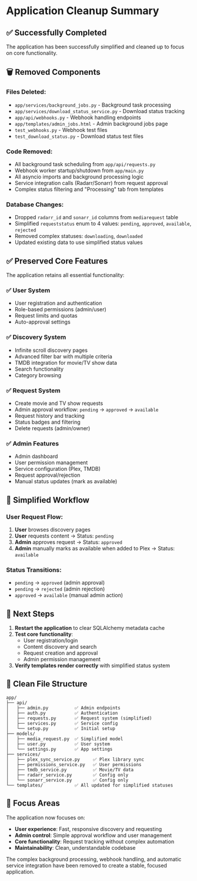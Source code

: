 # Application Cleanup Summary

## ✅ Successfully Completed

The application has been successfully simplified and cleaned up to focus on core functionality.

## 🗑️ Removed Components

### Files Deleted:
- `app/services/background_jobs.py` - Background task processing
- `app/services/download_status_service.py` - Download status tracking
- `app/api/webhooks.py` - Webhook handling endpoints  
- `app/templates/admin_jobs.html` - Admin background jobs page
- `test_webhooks.py` - Webhook test files
- `test_download_status.py` - Download status test files

### Code Removed:
- All background task scheduling from `app/api/requests.py`
- Webhook worker startup/shutdown from `app/main.py`  
- All asyncio imports and background processing logic
- Service integration calls (Radarr/Sonarr) from request approval
- Complex status filtering and "Processing" tab from templates

### Database Changes:
- Dropped `radarr_id` and `sonarr_id` columns from `mediarequest` table
- Simplified `requeststatus` enum to 4 values: `pending`, `approved`, `available`, `rejected`
- Removed complex statuses: `downloading`, `downloaded`
- Updated existing data to use simplified status values

## ✅ Preserved Core Features

The application retains all essential functionality:

### ✅ User System
- User registration and authentication
- Role-based permissions (admin/user)
- Request limits and quotas
- Auto-approval settings

### ✅ Discovery System  
- Infinite scroll discovery pages
- Advanced filter bar with multiple criteria
- TMDB integration for movie/TV show data
- Search functionality
- Category browsing

### ✅ Request System
- Create movie and TV show requests
- Admin approval workflow: `pending` → `approved` → `available`
- Request history and tracking
- Status badges and filtering
- Delete requests (admin/owner)

### ✅ Admin Features
- Admin dashboard
- User permission management  
- Service configuration (Plex, TMDB)
- Request approval/rejection
- Manual status updates (mark as available)

## 🔄 Simplified Workflow

### User Request Flow:
1. **User** browses discovery pages
2. **User** requests content → Status: `pending`
3. **Admin** approves request → Status: `approved`  
4. **Admin** manually marks as available when added to Plex → Status: `available`

### Status Transitions:
- `pending` → `approved` (admin approval)
- `pending` → `rejected` (admin rejection)
- `approved` → `available` (manual admin action)

## 🚀 Next Steps

1. **Restart the application** to clear SQLAlchemy metadata cache
2. **Test core functionality**:
   - User registration/login
   - Content discovery and search
   - Request creation and approval
   - Admin permission management
3. **Verify templates render correctly** with simplified status system

## 📁 Clean File Structure

```
app/
├── api/
│   ├── admin.py          ✅ Admin endpoints
│   ├── auth.py           ✅ Authentication  
│   ├── requests.py       ✅ Request system (simplified)
│   ├── services.py       ✅ Service config
│   └── setup.py          ✅ Initial setup
├── models/
│   ├── media_request.py  ✅ Simplified model
│   ├── user.py           ✅ User system
│   └── settings.py       ✅ App settings
├── services/
│   ├── plex_sync_service.py     ✅ Plex library sync
│   ├── permissions_service.py   ✅ User permissions
│   ├── tmdb_service.py          ✅ Movie/TV data
│   ├── radarr_service.py        ✅ Config only
│   └── sonarr_service.py        ✅ Config only
└── templates/            ✅ All updated for simplified statuses
```

## 🎯 Focus Areas

The application now focuses on:
- **User experience**: Fast, responsive discovery and requesting
- **Admin control**: Simple approval workflow and user management  
- **Core functionality**: Request tracking without complex automation
- **Maintainability**: Clean, understandable codebase

The complex background processing, webhook handling, and automatic service integration have been removed to create a stable, focused application.